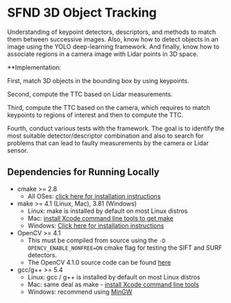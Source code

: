 # SFND 3D Object Tracking

Understanding of keypoint detectors, descriptors, and methods to match them between successive images. Also, know how to detect objects in an image using the YOLO deep-learning framework. And finally, know how to associate regions in a camera image with Lidar points in 3D space. 

**Implementation:
 
First, match 3D objects in the bounding box by using keypoints.
 
Second, compute the TTC based on Lidar measurements. 

Third, compute the TTC based on the camera, which requires to match keypoints to regions of interest and then to compute the TTC. 

Fourth, conduct various tests with the framework. The goal is to identify the most suitable detector/descriptor combination and also to search for problems that can lead to faulty measurements by the camera or Lidar sensor. 

## Dependencies for Running Locally
* cmake >= 2.8
  * All OSes: [click here for installation instructions](https://cmake.org/install/)
* make >= 4.1 (Linux, Mac), 3.81 (Windows)
  * Linux: make is installed by default on most Linux distros
  * Mac: [install Xcode command line tools to get make](https://developer.apple.com/xcode/features/)
  * Windows: [Click here for installation instructions](http://gnuwin32.sourceforge.net/packages/make.htm)
* OpenCV >= 4.1
  * This must be compiled from source using the `-D OPENCV_ENABLE_NONFREE=ON` cmake flag for testing the SIFT and SURF detectors.
  * The OpenCV 4.1.0 source code can be found [here](https://github.com/opencv/opencv/tree/4.1.0)
* gcc/g++ >= 5.4
  * Linux: gcc / g++ is installed by default on most Linux distros
  * Mac: same deal as make - [install Xcode command line tools](https://developer.apple.com/xcode/features/)
  * Windows: recommend using [MinGW](http://www.mingw.org/)

